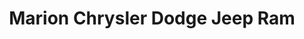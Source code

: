 ---
title: "Marion Chrysler Dodge Jeep Ram"
url: /marion/marion-chrysler-dodge-jeep-ram/
shop: car
---